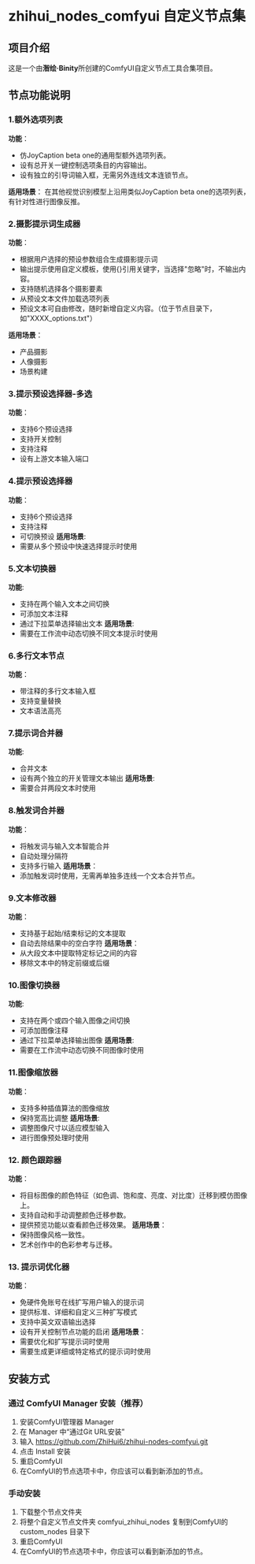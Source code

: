 # zhihui_nodes_comfyui 自定义节点集

## 项目介绍
这是一个由**潪绘·Binity**所创建的ComfyUI自定义节点工具合集项目。

## 节点功能说明
### 1.额外选项列表
**功能**：
- 仿JoyCaption beta one的通用型额外选项列表。
- 设有总开关一键控制选项条目的内容输出。
- 设有独立的引导词输入框，无需另外连线文本连锁节点。

**适用场景**：
  在其他视觉识别模型上沿用类似JoyCaption beta one的选项列表，有针对性进行图像反推。

### 2.摄影提示词生成器
**功能**：
- 根据用户选择的预设参数组合生成摄影提示词
- 输出提示使用自定义模板，使用{}引用关键字，当选择"忽略"时，不输出内容。
- 支持随机选择各个摄影要素
- 从预设文本文件加载选项列表 
- 预设文本可自由修改，随时新增自定义内容。（位于节点目录下，如"XXXX_options.txt"）

**适用场景**：
- 产品摄影
- 人像摄影
- 场景构建

### 3.提示预设选择器-多选
**功能**：
- 支持6个预设选择
- 支持开关控制
- 支持注释
- 设有上游文本输入端口

### 4.提示预设选择器
**功能**：
- 支持6个预设选择
- 支持注释
- 可切换预设
**适用场景**: 
- 需要从多个预设中快速选择提示时使用

### 5.文本切换器
**功能**:
- 支持在两个输入文本之间切换
- 可添加文本注释
- 通过下拉菜单选择输出文本
**适用场景**:
- 需要在工作流中动态切换不同文本提示时使用

### 6.多行文本节点
**功能**：
- 带注释的多行文本输入框
- 支持变量替换
- 文本语法高亮

### 7.提示词合并器
**功能**: 
- 合并文本
- 设有两个独立的开关管理文本输出
**适用场景**: 
- 需要合并两段文本时使用

### 8.触发词合并器
**功能**：
- 将触发词与输入文本智能合并
- 自动处理分隔符
- 支持多行输入
**适用场景**：
- 添加触发词时使用，无需再单独多连线一个文本合并节点。

### 9.文本修改器
**功能**：
- 支持基于起始/结束标记的文本提取
- 自动去除结果中的空白字符
**适用场景**：
- 从大段文本中提取特定标记之间的内容
- 移除文本中的特定前缀或后缀

### 10.图像切换器
**功能**:
- 支持在两个或四个输入图像之间切换
- 可添加图像注释
- 通过下拉菜单选择输出图像
**适用场景**:
- 需要在工作流中动态切换不同图像时使用

### 11.图像缩放器
**功能**：
- 支持多种插值算法的图像缩放
- 保持宽高比调整
**适用场景**:
- 调整图像尺寸以适应模型输入
- 进行图像预处理时使用

### 12. 颜色跟踪器
**功能**：
- 将目标图像的颜色特征（如色调、饱和度、亮度、对比度）迁移到模仿图像上。
- 支持自动和手动调整颜色迁移参数。
- 提供预览功能以查看颜色迁移效果。
**适用场景**：
- 保持图像风格一致性。
- 艺术创作中的色彩参考与迁移。

### 13. 提示词优化器
**功能**：
- 免硬件免账号在线扩写用户输入的提示词
- 提供标准、详细和自定义三种扩写模式
- 支持中英文双语输出选择
- 设有开关控制节点功能的启闭
**适用场景**：
- 需要优化和扩写提示词时使用
- 需要生成更详细或特定格式的提示词时使用

## 安装方式
### 通过 ComfyUI Manager 安装（推荐）
1. 安装ComfyUI管理器 Manager
2. 在 Manager 中“通过Git URL安装”
3. 输入 https://github.com/ZhiHui6/zhihui-nodes-comfyui.git
4. 点击 Install 安装
5. 重启ComfyUI
6. 在ComfyUI的节点选项卡中，你应该可以看到新添加的节点。

### 手动安装
1. 下载整个节点文件夹
2. 将整个自定义节点文件夹 comfyui_zhihui_nodes 复制到ComfyUI的 custom_nodes 目录下
3. 重启ComfyUI
4. 在ComfyUI的节点选项卡中，你应该可以看到新添加的节点。
